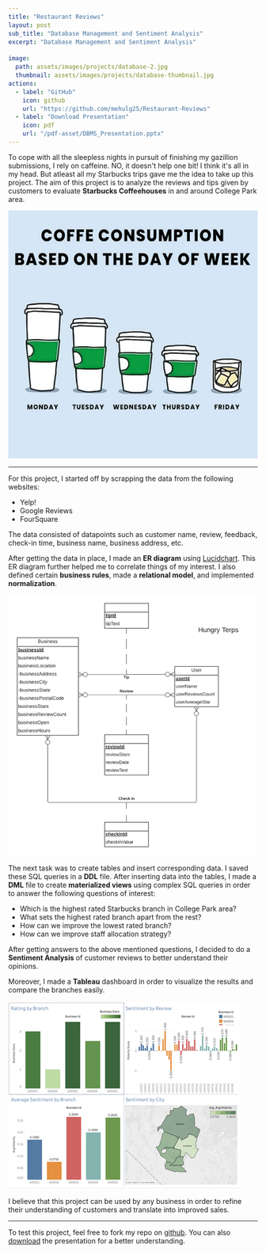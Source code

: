 ```yaml
---
title: "Restaurant Reviews"
layout: post
sub_title: "Database Management and Sentiment Analysis"
excerpt: "Database Management and Sentiment Analysis"

image: 
  path: assets/images/projects/database-2.jpg
  thumbnail: assets/images/projects/database-thumbnail.jpg
actions:
  - label: "GitHub"
    icon: github
    url: "https://github.com/mehulg25/Restaurant-Reviews"
  - label: "Download Presentation"
    icon: pdf
    url: "/pdf-asset/DBMS_Presentation.pptx"
---
```

To cope with all the sleepless nights in pursuit of finishing my gazillion submissions, I rely on caffeine. 
NO, it doesn't help one bit! I think it's all in my head. But atleast all my Starbucks trips gave me the idea to take up this project. The aim of this project is to analyze the reviews and tips given by customers to evaluate __Starbucks Coffeehouses__ in and around College Park area.

![starbucks-image](/assets/images/projects/starbucks.jpg)

---

For this project, I started off by scrapping the data from the following websites:
- Yelp!
- Google Reviews
- FourSquare

The data consisted of datapoints such as customer name, review, feedback, check-in time, business name, business address, etc. 

After getting the data in place, I made an __ER diagram__ using [Lucidchart](https://www.lucidchart.com/pages/). This ER diagram further helped me to correlate things of my interest. I also defined certain __business rules__, made a __relational model__, and implemented __normalization__.

![ER-Diagram](/assets/images/projects/ERD.png)

The next task was to create tables and insert corresponding data. I saved these SQL queries in a __DDL__ file. After inserting data into the tables, I made a __DML__ file to create __materialized views__ using complex SQL queries in order to answer the following questions of interest:
- Which is the highest rated Starbucks branch in College Park area?
- What sets the highest rated branch apart from the rest?
- How can we improve the lowest rated branch?
- How can we improve staff allocation strategy?

After getting answers to the above mentioned questions, I decided to do a __Sentiment Analysis__ of customer reviews to better understand their opinions.

Moreover, I made a __Tableau__ dashboard in order to visualize the results and compare the branches easily. 

![ER-Diagram](/assets/images/projects/dashboard.png)

I believe that this project can be used by any business in order to refine their understanding of customers and translate into improved sales.

***

To test this project, feel free to fork my repo on [github](https://github.com/mehulg25/Restaurant-Reviews). You can also [download](/pdf-asset/DBMS_Presentation.pptx) the presentation for a better understanding.

